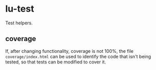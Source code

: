 # lu-test

Test helpers.

## coverage

If, after changing functionality, coverage is not 100%, the file `coverage/index.html` can be used to identify the code that isn't being tested, so that tests can be modified to cover it.
